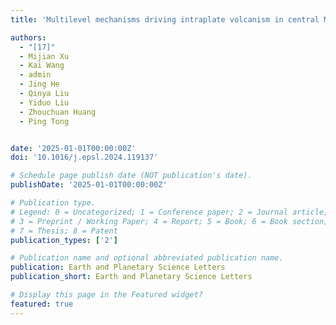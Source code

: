 ```yaml
---
title: 'Multilevel mechanisms driving intraplate volcanism in central Mongolia revealed by adjoint waveform tomography of receiver function and ambient noise data'

authors:
  - "[17]"
  - Mijian Xu
  - Kai Wang
  - admin
  - Jing He
  - Qinya Liu
  - Yiduo Liu
  - Zhouchuan Huang
  - Ping Tong


date: '2025-01-01T00:00:00Z'
doi: '10.1016/j.epsl.2024.119137'

# Schedule page publish date (NOT publication's date).
publishDate: '2025-01-01T00:00:00Z'

# Publication type.
# Legend: 0 = Uncategorized; 1 = Conference paper; 2 = Journal article;
# 3 = Preprint / Working Paper; 4 = Report; 5 = Book; 6 = Book section;
# 7 = Thesis; 8 = Patent
publication_types: ['2']

# Publication name and optional abbreviated publication name.
publication: Earth and Planetary Science Letters
publication_short: Earth and Planetary Science Letters

# Display this page in the Featured widget?
featured: true
---
```

